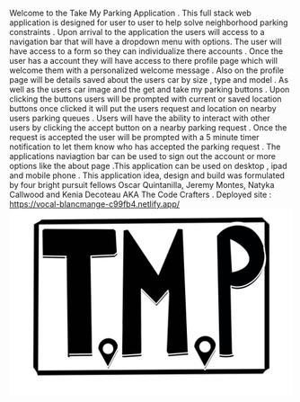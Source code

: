 Welcome to the Take My Parking Application . This full stack web application is designed for user to user to help solve neighborhood parking constraints . Upon arrival to the application the users will access to a navigation bar that will have a dropdown menu with options. The user will have access to a form so they can individualize there accounts . Once the user has a account they will have access to there profile page which will welcome them with a personalized welcome message . Also on the profile page will be details saved about the users car by size , type and model . As well as the users car image and the get and take my parking buttons . Upon clicking the buttons users will be prompted with current or saved location buttons once clicked it will put the users request and location on nearby users parking queues . Users will have the ability to interact with other users by clicking the accept button on a nearby parking request . Once the request is accepted the user will be prompted with a 5 minute timer notification to let them know who has accepted the parking request . The applications naviagtion bar can be used to sign out the account or more options like the about page .This application can be used on desktop , ipad and mobile phone . This application idea, design and build was formulated by four bright pursuit fellows Oscar Quintanilla, Jeremy Montes, Natyka Callwood and Kenia Decoteau AKA The Code Crafters .
Deployed site : https://vocal-blancmange-c99fb4.netlify.app/
![Alt text](<Untitled_Artwork 3.jpg>)